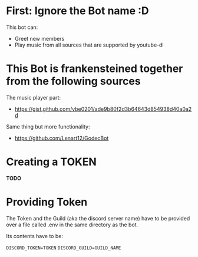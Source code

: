 # First: Ignore the Bot name :D

This bot can:
* Greet new members
* Play music from all sources that are supported by youtube-dl

# This Bot is frankensteined together from the following sources

The music player part:
- https://gist.github.com/vbe0201/ade9b80f2d3b64643d854938d40a0a2d

Same thing but more functionality:
- https://github.com/Lenart12/GodecBot

# Creating a TOKEN

**TODO**

# Providing Token

The Token and the Guild (aka the discord server name) have to be provided over a file called .env in the same directory as the bot.

Its contents have to be:

`DISCORD_TOKEN=TOKEN`
`DISCORD_GUILD=GUILD_NAME`

